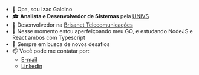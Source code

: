 - 👋 Opa, sou Izac Galdino
- 🎓 **Analista e Desenvolvedor de Sistemas** pela [UNIVS](https://www.univs.edu.br/)
- 💼 Desenvolvedor na [Brisanet Telecomunicações](https://www.brisanet.com.br/)
- 🌱 Nesse momento estou aperfeiçoando meu GO, e estudando NodeJS e React ambos com Typescript
- 💞️ Sempre em busca de novos desafios
- 📫 Você pode me contatar por:
  - [E-mail](mailto:izacgaldino@outlook.com)
  - [Linkedin](https://www.linkedin.com/in/izacgaldino/)

<!---![](https://github.com/izacgaldino23/izacgaldino23/blob/main/200w.gif)--->
<!---<img src="https://github.com/izacgaldino23/izacgaldino23/blob/main/200w.gif" align="right">--->

<!---
izacgaldino23/izacgaldino23 is a ✨ special ✨ repository because its `README.md` (this file) appears on your GitHub profile.
You can click the Preview link to take a look at your changes.
--->
